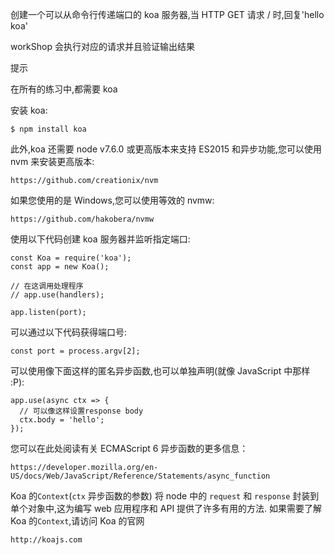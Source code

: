 创建一个可以从命令行传递端口的 koa 服务器,当 HTTP GET 请求 / 时,回复'hello koa'

workShop 会执行对应的请求并且验证输出结果

提示

在所有的练习中,都需要 koa

安装 koa:

```
$ npm install koa
```

此外,koa 还需要 node v7.6.0 或更高版本来支持 ES2015 和异步功能,您可以使用 nvm 来安装更高版本:

```
https://github.com/creationix/nvm
```

如果您使用的是 Windows,您可以使用等效的 nvmw:

```
https://github.com/hakobera/nvmw
```

使用以下代码创建 koa 服务器并监听指定端口:

```
const Koa = require('koa');
const app = new Koa();

// 在这调用处理程序
// app.use(handlers);

app.listen(port);
```

可以通过以下代码获得端口号:

```
const port = process.argv[2];
```

可以使用像下面这样的匿名异步函数,也可以单独声明(就像 JavaScript 中那样 :P):

```
app.use(async ctx => {
  // 可以像这样设置response body
  ctx.body = 'hello';
});
```

您可以在此处阅读有关 ECMAScript 6 异步函数的更多信息：

```
https://developer.mozilla.org/en-US/docs/Web/JavaScript/Reference/Statements/async_function
```

Koa 的`Context`(`ctx` 异步函数的参数) 将 node 中的 `request` 和 `response` 封装到单个对象中,这为编写 web 应用程序和 API 提供了许多有用的方法. 如果需要了解 Koa 的`Context`,请访问 Koa 的官网

```
http://koajs.com
```
